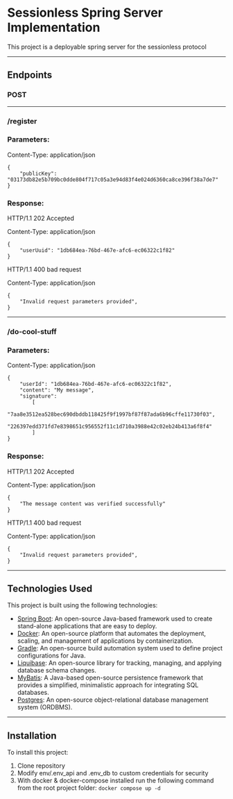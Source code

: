 # Sessionless Spring Server Implementation
This project is a deployable spring server for the sessionless protocol

---

## Endpoints
### POST

---

### /register
###  Parameters:
Content-Type: application/json
```
{ 
    "publicKey": "03173db82e5b709bc0dde804f717c05a3e94d83f4e024d6360ca8ce396f38a7de7"
}
```
### Response:
HTTP/1.1 202 Accepted

Content-Type: application/json
```
{
    "userUuid": "1db684ea-76bd-467e-afc6-ec06322c1f82"
}
```
HTTP/1.1 400 bad request

Content-Type: application/json
```
{
    "Invalid request parameters provided",
}
```

---

### /do-cool-stuff
### Parameters:
Content-Type: application/json
```
{
    "userId": "1db684ea-76bd-467e-afc6-ec06322c1f82",
    "content": "My message",
    "signature": 
        [
            "7aa8e3512ea528bec690dbddb118425f9f1997bf87f87ada6b96cffe11730f03",
            "226397edd371fd7e8398651c956552f11c1d710a3988e42c02eb24b413a6f8f4"
        ]
}
```
### Response:
HTTP/1.1 202 Accepted

Content-Type: application/json
```
{
    "The message content was verified successfully"
}
```

HTTP/1.1 400 bad request

Content-Type: application/json
```
{
    "Invalid request parameters provided",
}
```

---

## Technologies Used
This project is built using the following technologies:

- [Spring Boot](https://spring.io/projects/spring-boot): An open-source Java-based framework used to create stand-alone applications that are easy to deploy.
- [Docker](https://www.docker.com/): An open-source platform that automates the deployment, scaling, and management of applications by containerization.
- [Gradle](https://gradle.org/): An open-source build automation system used to define project configurations for Java.
- [Liquibase](https://www.liquibase.org/): An open-source library for tracking, managing, and applying database schema changes.
- [MyBatis](https://mybatis.org/): A Java-based open-source persistence framework that provides a simplified, minimalistic approach for integrating SQL databases.
- [Postgres](https://www.postgresql.org/): An open-source object-relational database management system (ORDBMS).

---
## Installation
To install this project:
1. Clone repository
2. Modify env/.env_api and .env_db to custom credentials for security
3. With docker & docker-compose installed run the following command from the root project folder: `docker compose up -d`


